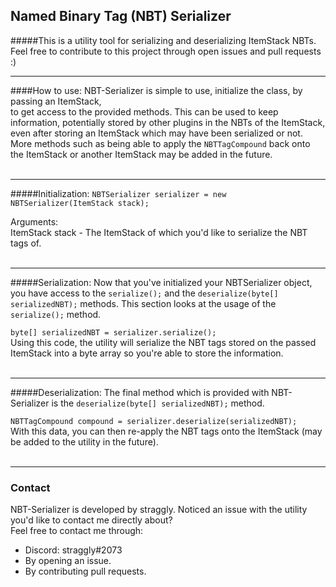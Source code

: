 ## Named Binary Tag (NBT) Serializer
#####This is a utility tool for serializing and deserializing ItemStack NBTs. <br>Feel free to contribute to this project through open issues and pull requests :)
***
####How to use:
NBT-Serializer is simple to use, initialize the class, by passing an ItemStack,<br>to get access to the provided methods.
This can be used to keep information, potentially stored by other plugins in the NBTs of the ItemStack, even after storing an ItemStack which may have been serialized or not.
More methods such as being able to apply the `NBTTagCompound` back onto the ItemStack or another ItemStack may be added in the future.
<br>
<br>
***
#####Initialization:
`NBTSerializer serializer = new NBTSerializer(ItemStack stack);`

Arguments:<br>
ItemStack stack - The ItemStack of which you'd like to serialize the NBT tags of.
<br>
<br>

***
#####Serialization:
Now that you've initialized your NBTSerializer object, you have access to the `serialize();` and the `deserialize(byte[] serializedNBT);` methods. This section looks at the usage of the `serialize();` method.<br>

`byte[] serializedNBT = serializer.serialize();`<br>
Using this code, the utility will serialize the NBT tags stored on the passed ItemStack into a byte array so you're able to store the information.
<br>
<br>

***
#####Deserialization:
The final method which is provided with NBT-Serializer is the `deserialize(byte[] serializedNBT);` method.

`NBTTagCompound compound = serializer.deserialize(serializedNBT);`<br>
With this data, you can then re-apply the NBT tags onto the ItemStack (may be added to the utility in the future).
<br>
<br>

***
### Contact
NBT-Serializer is developed by straggly. Noticed an issue with the utility you'd like to contact me directly about? <br>
Feel free to contact me through:
- Discord: straggly#2073
- By opening an issue.
- By contributing pull requests.